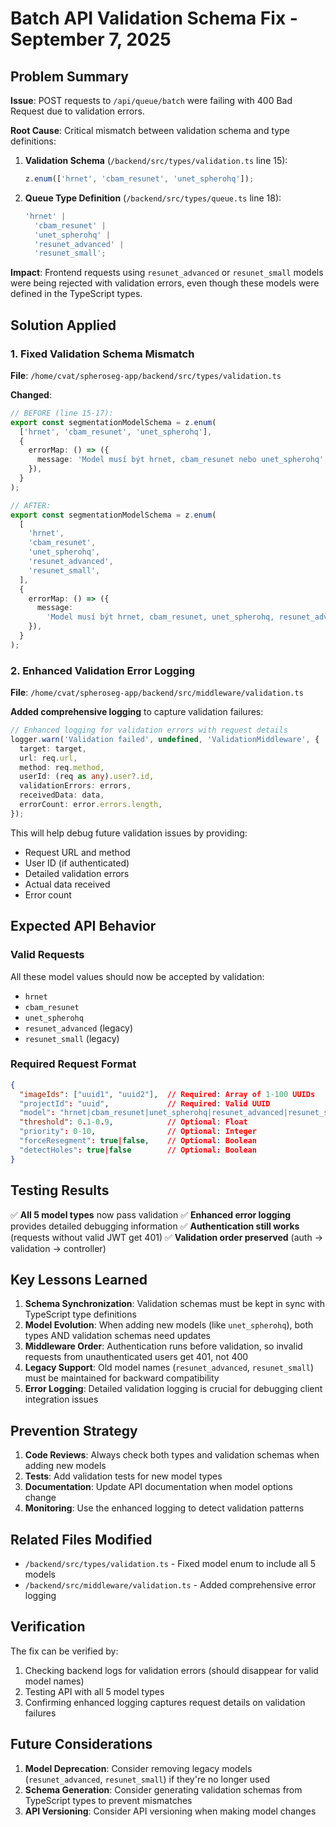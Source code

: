 # Batch API Validation Schema Fix - September 7, 2025

## Problem Summary

**Issue**: POST requests to `/api/queue/batch` were failing with 400 Bad Request due to validation errors.

**Root Cause**: Critical mismatch between validation schema and type definitions:

1. **Validation Schema** (`/backend/src/types/validation.ts` line 15):

   ```typescript
   z.enum(['hrnet', 'cbam_resunet', 'unet_spherohq']);
   ```

2. **Queue Type Definition** (`/backend/src/types/queue.ts` line 18):
   ```typescript
   'hrnet' |
     'cbam_resunet' |
     'unet_spherohq' |
     'resunet_advanced' |
     'resunet_small';
   ```

**Impact**: Frontend requests using `resunet_advanced` or `resunet_small` models were being rejected with validation errors, even though these models were defined in the TypeScript types.

## Solution Applied

### 1. Fixed Validation Schema Mismatch

**File**: `/home/cvat/spheroseg-app/backend/src/types/validation.ts`

**Changed**:

```typescript
// BEFORE (line 15-17):
export const segmentationModelSchema = z.enum(
  ['hrnet', 'cbam_resunet', 'unet_spherohq'],
  {
    errorMap: () => ({
      message: 'Model musí být hrnet, cbam_resunet nebo unet_spherohq',
    }),
  }
);

// AFTER:
export const segmentationModelSchema = z.enum(
  [
    'hrnet',
    'cbam_resunet',
    'unet_spherohq',
    'resunet_advanced',
    'resunet_small',
  ],
  {
    errorMap: () => ({
      message:
        'Model musí být hrnet, cbam_resunet, unet_spherohq, resunet_advanced nebo resunet_small',
    }),
  }
);
```

### 2. Enhanced Validation Error Logging

**File**: `/home/cvat/spheroseg-app/backend/src/middleware/validation.ts`

**Added comprehensive logging** to capture validation failures:

```typescript
// Enhanced logging for validation errors with request details
logger.warn('Validation failed', undefined, 'ValidationMiddleware', {
  target: target,
  url: req.url,
  method: req.method,
  userId: (req as any).user?.id,
  validationErrors: errors,
  receivedData: data,
  errorCount: error.errors.length,
});
```

This will help debug future validation issues by providing:

- Request URL and method
- User ID (if authenticated)
- Detailed validation errors
- Actual data received
- Error count

## Expected API Behavior

### Valid Requests

All these model values should now be accepted by validation:

- `hrnet`
- `cbam_resunet`
- `unet_spherohq`
- `resunet_advanced` (legacy)
- `resunet_small` (legacy)

### Required Request Format

```json
{
  "imageIds": ["uuid1", "uuid2"],  // Required: Array of 1-100 UUIDs
  "projectId": "uuid",             // Required: Valid UUID
  "model": "hrnet|cbam_resunet|unet_spherohq|resunet_advanced|resunet_small",  // Optional
  "threshold": 0.1-0.9,            // Optional: Float
  "priority": 0-10,                // Optional: Integer
  "forceResegment": true|false,    // Optional: Boolean
  "detectHoles": true|false        // Optional: Boolean
}
```

## Testing Results

✅ **All 5 model types** now pass validation
✅ **Enhanced error logging** provides detailed debugging information
✅ **Authentication still works** (requests without valid JWT get 401)
✅ **Validation order preserved** (auth → validation → controller)

## Key Lessons Learned

1. **Schema Synchronization**: Validation schemas must be kept in sync with TypeScript type definitions
2. **Model Evolution**: When adding new models (like `unet_spherohq`), both types AND validation schemas need updates
3. **Middleware Order**: Authentication runs before validation, so invalid requests from unauthenticated users get 401, not 400
4. **Legacy Support**: Old model names (`resunet_advanced`, `resunet_small`) must be maintained for backward compatibility
5. **Error Logging**: Detailed validation logging is crucial for debugging client integration issues

## Prevention Strategy

1. **Code Reviews**: Always check both types and validation schemas when adding new models
2. **Tests**: Add validation tests for new model types
3. **Documentation**: Update API documentation when model options change
4. **Monitoring**: Use the enhanced logging to detect validation patterns

## Related Files Modified

- `/backend/src/types/validation.ts` - Fixed model enum to include all 5 models
- `/backend/src/middleware/validation.ts` - Added comprehensive error logging

## Verification

The fix can be verified by:

1. Checking backend logs for validation errors (should disappear for valid model names)
2. Testing API with all 5 model types
3. Confirming enhanced logging captures request details on validation failures

## Future Considerations

1. **Model Deprecation**: Consider removing legacy models (`resunet_advanced`, `resunet_small`) if they're no longer used
2. **Schema Generation**: Consider generating validation schemas from TypeScript types to prevent mismatches
3. **API Versioning**: Consider API versioning when making model changes
